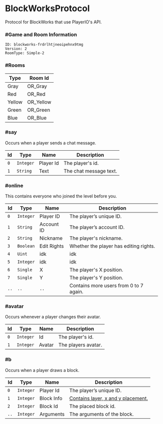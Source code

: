 # BlockWorksProtocol
Protocol for BlockWorks that use PlayerIO's API.


### #Game and Room Information  
```
ID: blockworks-frdrlhtjneoipehnx9tmg  
Version: 2  
RoomType: Simple-2  
```
### #Rooms

| Type        | Room Id
| ----        | ---------
| Gray        | OR_Gray
| Red         | OR_Red
| Yellow      | OR_Yellow
| Green       | OR_Green
| Blue        | OR_Blue


### #say
Occurs when a player sends a chat message.

| Id  | Type      | Name      | Description
| --- | ----      | ----      | -----------
| `0` | `Integer` | Player Id | The player's id.
| `1` | `String`  | Text      | The chat message text.

### #online
This contains everyone who joined the level before you.

| Id   | Type        | Name               | Description
| ---  | ---         | ----               | -----------
| `0`  | `Integer`   | Player ID          | The player’s unique ID.
| `1`  | `String`    | Account ID         | The player’s account ID.
| `2`  | `String`    | Nickname           | The player's nickname.
| `3`  | `Boolean`   | Edit Rights        | Whether the player has editing rights.
| `4`  | `Uint`      | idk                | idk
| `5`  | `Integer`   | idk                | idk
| `6`  | `Single`    | X                  | The player's X position.
| `7`  | `Single`    | Y                  | The player's Y position.
| `..` | `..`        | `..`               | Contains more users from 0 to 7 again.

### #avatar
Occurs whenever a player changes their avatar.

| Id   | Type        | Name               | Description
| ---  | ---         | ----               | -----------
| `0`  | `Integer`   | Id                 | The player's id.
| `1`  | `Integer`   | Avatar             | The players avatar.

### #b
Occurs when a player draws a block.

| Id   | Type        | Name               | Description
| ---  | ---         | ----               | -----------
| `0`  | `Integer`   | Player Id          | The player’s unique ID.
| `1`  | `Integer`   | Block Info         | [Contains layer, x and y placement.](https://pastebin.com/x9Sf9dwa)
| `2`  | `Integer`   | Block Id           | The placed block id.
| `..` | `Integer`   | Arguments          | The arguments of the block.
